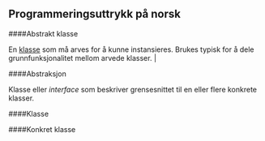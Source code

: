 ## Programmeringsuttrykk på norsk

####Abstrakt klasse

En [klasse](#klasse) som må arves for å kunne instansieres. Brukes typisk for å dele grunnfunksjonalitet mellom arvede klasser. |

####Abstraksjon

Klasse eller _interface_ som beskriver grensesnittet til en eller flere konkrete klasser.

####Klasse

####Konkret klasse
